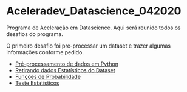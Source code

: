 # Aceleradev_Datascience_042020
Programa de Aceleração em Datascience. Aqui será reunido todos os desafios do programa.

O primeiro desafio foi pre-processar um dataset e trazer algumas informações conforme pedido.
* [Pré-processamento de dados em Python](https://github.com/kalilkelvin/Aceleradev_Datascience_042020/blob/master/Desafio1%20-%20Pre%20-%20Processamento%20de%20Dados/main.ipynb)
* [Retirando dados Estatísticos do Dataset](https://github.com/kalilkelvin/Aceleradev_Datascience_042020/blob/master/Desafio%202%20-%20Estatisticas/Desafio%20Semana%203.ipynb)
* [Funções de Probabilidade](https://github.com/kalilkelvin/Aceleradev_Datascience_042020/blob/master/Desafio%203%20-%20Funcoes%20Probabilidade/main.ipynb)
* [Teste Estatísticos](https://github.com/kalilkelvin/Aceleradev_Datascience_042020/blob/master/Desafio%204%20-%20Testes%20Estatisticos/main.ipynb)
